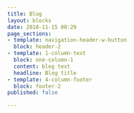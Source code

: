 ```yaml
---
title: Blog
layout: blocks
date: 2018-11-15 00:29
page_sections:
- template: navigation-header-w-button
  block: header-2
- template: 1-column-text
  block: one-column-1
  content: blog text
  headline: Blog title
- template: 4-column-footer
  block: footer-2
published: false

---
```

